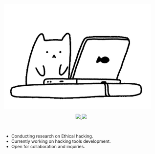 <img src="giphy.gif">

<p align="center">

  <a href="https://github.com/im-strange">
  <img src="https://img.shields.io/badge/-GitHub-blue?style=for-the-badge&logo=GitHub">
  </a>

  <a href="samgenoguin02@gmail.com">
  <img src="https://img.shields.io/badge/-Email-red?style=for-the-badge&logo=gmail&logoColor=white">
  </a>

</p>

<br>

- Conducting research on Ethical hacking.
- Currently working on hacking tools development.
- Open for collaboration and inquiries.

